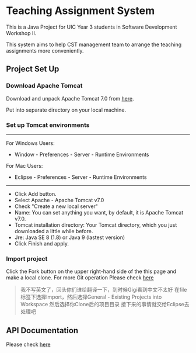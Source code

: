 # Teaching Assignment System
This is a Java Project for UIC Year 3 students in Software Development Workshop II.

This system aims to help CST management team to arrange the teaching assignments more conveniently.

## Project Set Up
### Download Apache Tomcat

Download and unpack Apache Tomcat 7.0 from 
[here](http://mirror.bit.edu.cn/apache/tomcat/tomcat-7/v7.0.82/bin/apache-tomcat-7.0.82.zip). 

Put into separate directory on your local machine.

### Set up Tomcat environments
---

For Windows Users:
* Window - Preferences - Server - Runtime Environments

For Mac Users:
* Eclipse - Preferences - Server - Runtime Environments
---


* Click Add button.
* Select Apache - Apache Tomcat v7.0
* Check "Create a new local server"
* Name: You can set anything you want, by default, it is Apache Tomcat v7.0.
* Tomcat installation directory: Your Tomcat directory, which you just downloaded a little while before.
* Jre: Java SE 8 (1.8) or Java 9 (lastest version)
* Click Finish and apply.

### Import project

Click the Fork button on the upper right-hand side of the this page and make a local clone.
For more Git operation Please check [here](https://guides.github.com/)
> 我不写英文了，回头你们谁给翻译一下，到时候Gigi看到中文不太好
在file标签下选择Import，然后选择General - Existing Projects into Workspace
然后选择你Clone后的项目目录
接下来的事情就交给Eclipse去处理吧

## API Documentation

Please check [here](http://111.121.193.214)
